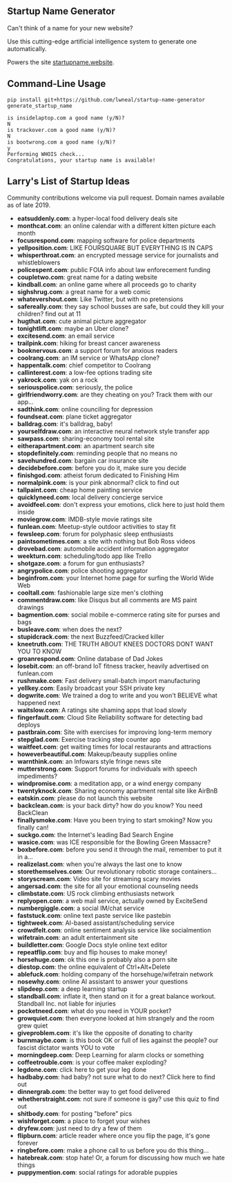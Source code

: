 ## Startup Name Generator

Can't think of a name for your new website?

Use this cutting-edge artificial intelligence system to generate one automatically.

Powers the site [startupname.website](https://startupname.website).


## Command-Line Usage

````
pip install git+https://github.com/lwneal/startup-name-generator
generate_startup_name

is insidelaptop.com a good name (y/N)?
N
is trackover.com a good name (y/N)?
N
is bootwrong.com a good name (y/N)?
y
Performing WHOIS check...
Congratulations, your startup name is available!
````


## Larry's List of Startup Ideas

Community contributions welcome via pull request. Domain names available as of late 2019.

* **eatsuddenly.com**: a hyper-local food delivery deals site
* **monthcat.com**: an online calendar with a different kitten picture each month
* **focusrespond.com**: mapping software for police departments
* **yellposition.com**: LIKE FOURSQUARE BUT EVERYTHING IS IN CAPS
* **whisperthroat.com**: an encrypted message service for journalists and whistleblowers
* **policespent.com**: public FOIA info about law enforecement funding
* **coupletwo.com**: great name for a dating website
* **kindball.com**: an online game where all proceeds go to charity
* **sighshrug.com**: a great name for a web comic
* **whatevershout.com**: Like Twitter, but with no pretensions
* **safereally.com**: they say school busses are safe, but could they kill your children? find out at 11
* **hugthat.com**: cute animal picture aggregator
* **tonightlift.com**: maybe an Uber clone?
* **excitesend.com**: an email service
* **trailpink.com**: hiking for breast cancer awareness
* **booknervous.com**: a support forum for anxious readers
* **coolrang.com**: an IM service or WhatsApp clone?
* **happentalk.com**: chief competitor to Coolrang
* **callinterest.com**: a low-fee options trading site
* **yakrock.com**: yak on a rock
* **seriouspolice.com**: seriously, the police
* **girlfriendworry.com**: are they cheating on you? Track them with our app...
* **sadthink.com**: online counciling for depression
* **foundseat.com**: plane ticket aggregator
* **balldrag.com**: it's balldrag, baby!
* **yourselfdraw.com**: an interactive neural network style transfer app
* **sawpass.com**: sharing-economy tool rental site
* **eitherapartment.com**: an apartment search site
* **stopdefinitely.com**: reminding people that no means no
* **savehundred.com**: bargain car insurance site
* **decidebefore.com**: before you do it, make sure you decide
* **finishgod.com**: atheist forum dedicated to Finishing Him
* **normalpink.com**: is your pink abnormal? click to find out
* **tallpaint.com**: cheap home painting service
* **quicklyneed.com**: local delivery concierge service
* **avoidfeel.com**: don't express your emotions, click here to just hold them inside
* **moviegrow.com**: IMDB-style movie ratings site
* **funlean.com**: Meetup-style outdoor activities to stay fit
* **fewsleep.com**: forum for polyphasic sleep enthusiasts
* **paintsometimes.com**: a site with nothing but Bob Ross videos
* **drovebad.com**: automobile accident information aggregator
* **weekturn.com**: scheduling/todo app like Trello
* **shotgaze.com**: a forum for gun enthusiasts?
* **angrypolice.com**: police shooting aggregator
* **beginfrom.com**: your Internet home page for surfing the World Wide Web
* **cooltall.com**: fashionable large size men's clothing
* **commentdraw.com**: like Disqus but all comments are MS paint drawings
* **bagmention.com**: social mobile e-commerce rating site for purses and bags
* **busleave.com**: when does the next?
* **stupidcrack.com**: the next Buzzfeed/Cracked killer
* **kneetruth.com**: THE TRUTH ABOUT KNEES DOCTORS DONT WANT YOU TO KNOW
* **groanrespond.com**: Online database of Dad Jokes
* **losebit.com**: an off-brand IoT fitness tracker, heavily advertised on funlean.com
* **rushmake.com**: Fast delivery small-batch import manufacturing
* **yellkey.com**: Easily broadcast your SSH private key
* **dogwrite.com**: We trained a dog to write and you won't BELIEVE what happened next
* **waitslow.com**: A ratings site shaming apps that load slowly
* **fingerfault.com**: Cloud Site Reliability software for detecting bad deploys
* **pastbrain.com**: Site with exercises for improving long-term memory
* **stepglad.com**: Exercise tracking step counter app
* **waitfeet.com**: get waiting times for local restaurants and attractions
* **howeverbeautiful.com**: Makeup/beauty supplies online
* **warnthink.com**: an Infowars style fringe news site
* **mutterstrong.com**: Support forums for individuals with speech impediments?
* **windpromise.com**: a meditation app, or a wind energy company
* **twentyknock.com**: Sharing economy apartment rental site like AirBnB
* **eatskin.com**: please do not launch this website
* **backclean.com**: is your back dirty? how do you know? You need BackClean
* **finallysmoke.com**: Have you been trying to start smoking? Now you finally can!
* **suckgo.com**: the Internet's leading Bad Search Engine
* **wasice.com**: was ICE responsible for the Bowling Green Massacre?
* **boxbefore.com**: before you send it through the mail, remember to put it in a...
* **realizelast.com**: when you're always the last one to know
* **storethemselves.com**: Our revolutionary robotic storage containers...
* **storyscream.com**: Video site for streaming scary movies
* **angersad.com**: the site for all your emotional counseling needs
* **climbstate.com**: US rock climbing enthusiasts network
* **replyopen.com**: a web mail service, actually owned by ExciteSend
* **numbergiggle.com**: a social IM/chat service
* **faststuck.com**: online text paste service like pastebin
* **tightweek.com**: AI-based assistant/scheduling service
* **crowdfelt.com**: online sentiment analysis service like socialmention
* **wifetrain.com**: an adult entertainment site
* **buildletter.com**: Google Docs style online text editor
* **repeatflip.com**: buy and flip houses to make money!
* **horsehuge.com**: ok this one is probably also a porn site
* **diestop.com**: the online equivalent of Ctrl+Alt+Delete
* **ablefuck.com**: holding company of the horsehuge/wifetrain network
* **nosewhy.com**: online AI assistant to answer your questions
* **slipdeep.com**: a deep learning startup
* **standball.com**: inflate it, then stand on it for a great balance workout. Standball Inc. not liable for injuries
* **pocketneed.com**: what do you need in YOUR pocket?
* **growquiet.com**: then everyone looked at him strangely and the room grew quiet
* **giveproblem.com**: it's like the opposite of donating to charity
* **burnmaybe.com**: is this book OK or full of lies against the people? our fascist dictator wants YOU to vote
* **morningdeep.com**: Deep Learning for alarm clocks or something
* **coffeetrouble.com**: is your coffee maker exploding?
* **legdone.com**: click here to get your leg done
* **hadbaby.com**: had baby? not sure what to do next? Click here to find out
* **dinnergrab.com**: the better way to get food delivered
* **whetherstraight.com**: not sure if someone is gay? use this quiz to find out
* **shitbody.com**: for posting "before" pics
* **wishforget.com**: a place to forget your wishes
* **dryfew.com**: just need to dry a few of them
* **flipburn.com**: article reader where once you flip the page, it's gone forever
* **ringbefore.com**: make a phone call to us before you do this thing...
* **hatebreak.com**: stop hate! Or, a forum for discussing how much we hate things
* **puppymention.com**: social ratings for adorable puppies
